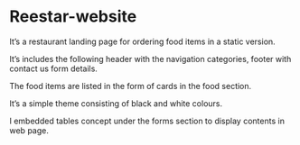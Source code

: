 # Reestar-website
It’s a restaurant landing page for ordering food items in a static version.

It’s includes the following header with the navigation categories, footer with contact us form details.

The food items are listed in the form of cards in the food section. 

It’s a simple theme consisting of black and white colours.

I embedded tables concept under the forms section to display contents in web page.
